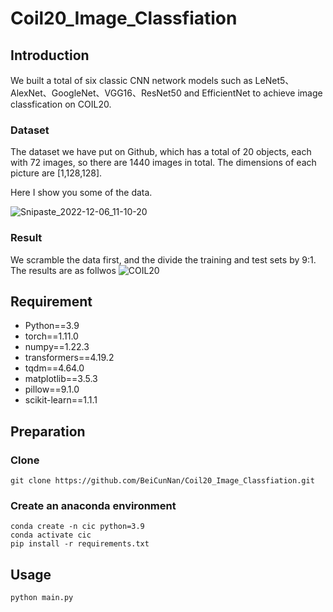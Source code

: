 # Coil20_Image_Classfiation
## Introduction

We built a total of six classic CNN network models such as LeNet5、AlexNet、GoogleNet、VGG16、ResNet50 and EfficientNet to achieve image classfication on COIL20.

### Dataset

The dataset we have put on Github, which has a total of 20 objects, each with 72 images, so there are 1440 images in total. The dimensions of each picture are [1,128,128].

Here I show you some of the data.

![Snipaste_2022-12-06_11-10-20](https://user-images.githubusercontent.com/105692522/205828070-c11f41a5-356d-4f22-8445-20cc115214ad.jpg)


### Result

We scramble the data first, and the divide the training and test sets by 9:1. The results are as follwos
![COIL20](https://user-images.githubusercontent.com/105692522/206123347-1c08552d-a69d-4440-8654-3c582cfc0891.jpg)



## Requirement

- Python==3.9
- torch==1.11.0
- numpy==1.22.3
- transformers==4.19.2
- tqdm==4.64.0
- matplotlib==3.5.3
- pillow==9.1.0
- scikit-learn==1.1.1

## Preparation

### Clone

```shell
git clone https://github.com/BeiCunNan/Coil20_Image_Classfiation.git
```

### Create an anaconda environment

```shell
conda create -n cic python=3.9
conda activate cic
pip install -r requirements.txt
```

## Usage

```
python main.py
```

